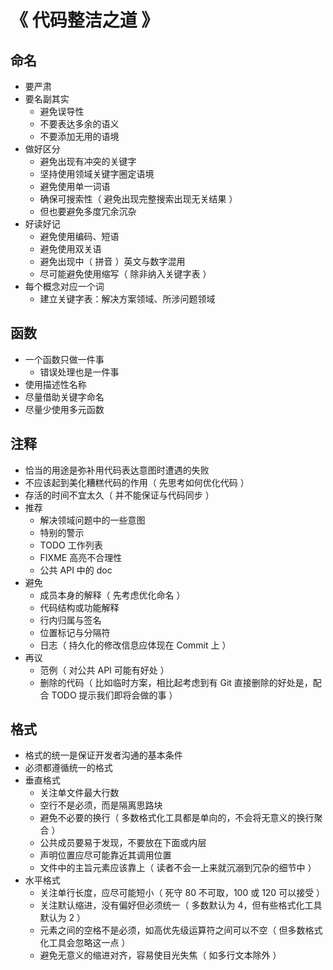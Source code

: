 # 《 代码整洁之道 》

## 命名

- 要严肃
- 要名副其实
  - 避免误导性
  - 不要表达多余的语义
  - 不要添加无用的语境
- 做好区分
  - 避免出现有冲突的关键字
  - 坚持使用领域关键字圈定语境
  - 避免使用单一词语
  - 确保可搜索性（ 避免出现完整搜索出现无关结果 ）
  - 但也要避免多度冗余沉杂
- 好读好记
  - 避免使用编码、短语
  - 避免使用双关语
  - 避免出现中（ 拼音 ）英文与数字混用
  - 尽可能避免使用缩写（ 除非纳入关键字表 ）
- 每个概念对应一个词
  - 建立关键字表：解决方案领域、所涉问题领域

## 函数

- 一个函数只做一件事
  - 错误处理也是一件事
- 使用描述性名称
- 尽量借助关键字命名
- 尽量少使用多元函数

## 注释

- 恰当的用途是弥补用代码表达意图时遭遇的失败
- 不应该起到美化糟糕代码的作用（ 先思考如何优化代码 ）
- 存活的时间不宜太久（ 并不能保证与代码同步 ）
- 推荐
  - 解决领域问题中的一些意图
  - 特别的警示
  - TODO 工作列表
  - FIXME 高亮不合理性
  - 公共 API 中的 doc
- 避免
  - 成员本身的解释（ 先考虑优化命名 ）
  - 代码结构或功能解释
  - 行内归属与签名
  - 位置标记与分隔符
  - 日志（ 持久化的修改信息应体现在 Commit 上 ）
- 再议
  - 范例（ 对公共 API 可能有好处 ）
  - 删除的代码（ 比如临时方案，相比起考虑到有 Git 直接删除的好处是，配合 TODO 提示我们即将会做的事 ）

## 格式

- 格式的统一是保证开发者沟通的基本条件
- 必须都遵循统一的格式
- 垂直格式
  - 关注单文件最大行数
  - 空行不是必须，而是隔离思路块
  - 避免不必要的换行（ 多数格式化工具都是单向的，不会将无意义的换行聚合 ）
  - 公共成员要易于发现，不要放在下面或内层
  - 声明位置应尽可能靠近其调用位置
  - 文件中的主旨元素应该靠上（ 读者不会一上来就沉溺到冗杂的细节中 ）
- 水平格式
  - 关注单行长度，应尽可能短小（ 死守 80 不可取，100 或 120 可以接受 ）
  - 关注默认缩进，没有偏好但必须统一（ 多数默认为 4，但有些格式化工具默认为 2 ）
  - 元素之间的空格不是必须，如高优先级运算符之间可以不空（ 但多数格式化工具会忽略这一点 ）
  - 避免无意义的缩进对齐，容易使目光失焦（ 如多行文本除外 ）

